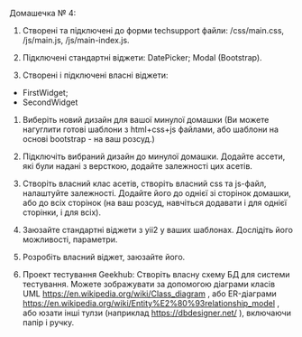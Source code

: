 
Домашечка № 4:

1. Створені та підключені до форми techsupport файли: /css/main.css, /js/main.js, /js/main-index.js.

2. Підключені стандартні віджети: DatePicker; Modal (Bootstrap).

3. Створені і підключені власні віджети:
-  FirstWidget;
-  SecondWidget



1. Виберіть новий дизайн для вашої минулої домашки (Ви можете нагуглити
готові шаблони з html+css+js файлами, або шаблони на основі bootstrap - на
ваш розсуд.)

2. Підключіть вибраний дизайн до минулої домашки. Додайте ассети, які були
надані з версткою, додайте залежності цих асетів.

3. Створіть власний клас асетів, створіть власний css та js-файл, налаштуйте
 залежності. Додайте його до однієї зі сторінок домашки, або до всіх сторінок
(на ваш розсуд, навчіться додавати і для однієї сторінки, і для всіх).

4. Заюзайте стандартні віджети з yii2 у ваших шаблонах. Дослідіть його
можливості, параметри.

5. Розробіть власний віджет, заюзайте його.

6. Проект тестування Geekhub: Створіть власну схему БД для системи тестування. Можете зображувати за допомогою діаграми класів UML https://en.wikipedia.org/wiki/Class_diagram , або ER-діаграми https://en.wikipedia.org/wiki/Entity%E2%80%93relationship_model , або юзати інші тулзи (наприклад https://dbdesigner.net/ ), включаючи папір і ручку.﻿